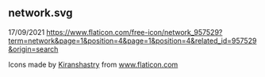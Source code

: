 ## network.svg
17/09/2021
https://www.flaticon.com/free-icon/network_957529?term=network&page=1&position=4&page=1&position=4&related_id=957529&origin=search
<div>Icons made by <a href="" title="Kiranshastry">Kiranshastry</a> from <a href="https://www.flaticon.com/" title="Flaticon">www.flaticon.com</a></div>